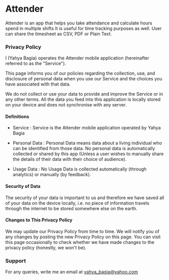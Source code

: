 # Attender

Attender is an app that helps you take attendance and calculate hours spend in multiple shifts It is useful for time tracking purposes as well. User can share the timesheet as CSV, PDF or Plain Text.

### Privacy Policy
I (Yahya Bagia) operates the Attender mobile application (hereinafter referred to as the "Service").

This page informs you of our policies regarding the collection, use, and disclosure of personal data when you use our Service and the choices you have associated with that data. 

We do not collect or use your data to provide and improve the Service or in any other terms. All the data you feed into this application is locally stored on your device and does not synchronise with any server.

#### Definitions
- Service : Service is the Attender mobile application operated by Yahya Bagia

- Personal Data : Personal Data means data about a living individual who can be identified from those data. No personal data is automatically collected or shared by this app (Unless a user wishes to manually share the details of their data with their choice of audience).

- Usage Data : No Usage Data is collected automatically (through analytics) or manually (by feedback).

#### Security of Data
The security of your data is important to us and therefore we have saved all of your data on the device locally, i.e. no piece of information travels through the internet to be stored somewhere else on the earth.

#### Changes to This Privacy Policy
We may update our Privacy Policy from time to time. We will notify you of any changes by posting the new Privacy Policy on this page. You can visit this page occasionally to check whether we have made changes to the privacy policy (honestly, we won't be).

### Support
For any queries, write me an email at yahya_bagia@yahoo.com
